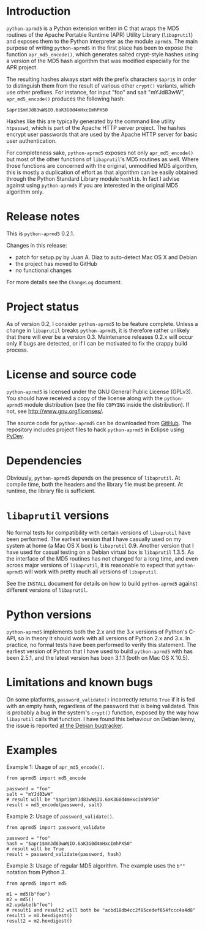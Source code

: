 Introduction
============
`python-aprmd5` is a Python extension written in C that wraps the MD5 routines of
the Apache Portable Runtime (APR) Utility Library (`libaprutil`) and exposes them
to the Python interpreter as the module `aprmd5`. The main purpose of writing
`python-aprmd5` in the first place has been to expose the function
`apr_md5_encode()`, which generates salted crypt-style hashes using a version of
the MD5 hash algorithm that was modified especially for the APR project.

The resulting hashes always start with the prefix characters `$apr1$` in order
to distinguish them from the result of various other `crypt()` variants, which
use other prefixes. For instance, for input "foo" and salt "mYJd83wW",
`apr_md5_encode()` produces the following hash:

    $apr1$mYJd83wW$IO.6aK3G0d4mHxcImhPX50

Hashes like this are typically generated by the command line utility `htpasswd`,
which is part of the Apache HTTP server project. The hashes encrypt user
passwords that are used by the Apache HTTP server for basic user authentication.

For completeness sake, `python-aprmd5` exposes not only `apr_md5_encode()` but most
of the other functions of `libaprutil`'s MD5 routines as well. Where those
functions are concerned with the original, unmodified MD5 algorithm, this is
mostly a duplication of effort as that algorithm can be easily obtained through
the Python Standard Library module `hashlib`. In fact I advise against using
`python-aprmd5` if you are interested in the original MD5 algorithm only.


Release notes
=============
This is `python-aprmd5` 0.2.1.

Changes in this release:

* patch for setup.py by Juan A. Diaz to auto-detect Mac OS X and Debian
* the project has moved to GitHub
* no functional changes

For more details see the `ChangeLog` document.


Project status
==============
As of version 0.2, I consider `python-aprmd5` to be feature complete. Unless a
change in `libaprutil` breaks `python-aprmd5`, it is therefore rather unlikely that
there will ever be a version 0.3. Maintenance releases 0.2.x will occur only if
bugs are detected, or if I can be motivated to fix the crappy build process.


License and source code
=======================
`python-aprmd5` is licensed under the GNU General Public License (GPLv3). You
should have received a copy of the license along with the `python-aprmd5` module
distribution (see the file `COPYING` inside the distribution). If not, see
<http://www.gnu.org/licenses/>.

The source code for `python-aprmd5` can be downloaded from [GitHub](https://github.com/herzbube/python-aprmd5). The repository includes project files to hack `python-aprmd5` in Eclipse using [PyDev](http://pydev.org/).


Dependencies
============
Obviously, `python-aprmd5` depends on the presence of `libaprutil`. At compile time,
both the headers and the library file must be present. At runtime, the library
file is sufficient.


`libaprutil` versions
=====================
No formal tests for compatibility with certain versions of `libaprutil` have been
performed. The earliest version that I have casually used on my system at home
(a Mac OS X box) is `libaprutil` 0.9. Another version that I have used for casual
testing on a Debian virtual box is `libaprutil` 1.3.5. As the interface of the
MD5 routines has not changed for a long time, and even across major versions of
`libaprutil`, it is reasonable to expect that `python-aprmd5` will work with pretty
much all versions of `libaprutil`.

See the `INSTALL` document for details on how to build `python-aprmd5` against
different versions of `libaprutil`.


Python versions
===============
`python-aprmd5` implements both the 2.x and the 3.x versions of Python's C-API,
so in theory it should work with all versions of Python 2.x and 3.x. In
practice, no formal tests have been performed to verify this statement. The
earliest version of Python that I have used to build `python-aprmd5` with has been
2.5.1, and the latest version has been 3.1.1 (both on Mac OS X 10.5).


Limitations and known bugs
==========================
On some platforms, `password_validate()` incorrectly returns `True` if it is fed
with an empty hash, regardless of the password that is being validated. This is
probably a bug in the system's `crypt()` function, exposed by the way how
`libaprutil` calls that function. I have found this behaviour on Debian lenny, the
issue is reported [at the Debian bugtracker](http://bugs.debian.org/cgi-bin/bugreport.cgi?bug=550360).


Examples
========
Example 1: Usage of `apr_md5_encode()`.

    from aprmd5 import md5_encode

    password = "foo"
    salt = "mYJd83wW"
    # result will be "$apr1$mYJd83wW$IO.6aK3G0d4mHxcImhPX50"
    result = md5_encode(password, salt)


Example 2: Usage of `password_validate()`.

    from aprmd5 import password_validate

    password = "foo"
    hash = "$apr1$mYJd83wW$IO.6aK3G0d4mHxcImhPX50"
    # result will be True
    result = password_validate(password, hash)


Example 3: Usage of regular MD5 algorithm. The example uses the `b""` notation
from Python 3.

    from aprmd5 import md5

    m1 = md5(b"foo")
    m2 = md5()
    m2.update(b"foo")
    # result1 and result2 will both be "acbd18db4cc2f85cedef654fccc4a4d8"
    result1 = m1.hexdigest()
    result2 = m2.hexdigest()

